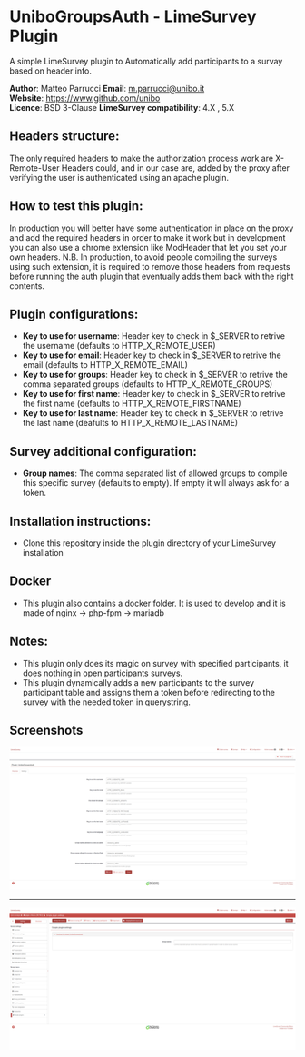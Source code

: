 # UniboGroupsAuth - LimeSurvey Plugin
A simple LimeSurvey plugin to Automatically add participants to a survay based on header info.

**Author**: Matteo Parrucci
**Email**: m.parrucci@unibo.it  
**Website**: https://www.github.com/unibo  
**Licence**: BSD 3-Clause
**LimeSurvey compatibility**: 4.X , 5.X

## Headers structure:
The only required headers to make the authorization process work are X-Remote-User
Headers could, and in our case are, added by the proxy after verifying the user is authenticated using an apache plugin.

## How to test this plugin:
In production you will better have some authentication in place on the proxy and add the required headers in order to make it work but in development you can also use a chrome extension like ModHeader that let you set your own headers.
N.B. In production, to avoid people compiling the surveys using such extension, it is required to remove those headers from requests before running the auth plugin that eventually adds them back with the right contents.

## Plugin configurations:
- **Key to use for username**: Header key to check in $_SERVER to retrive the username (defaults to HTTP_X_REMOTE_USER)
- **Key to use for email**: Header key to check in $_SERVER to retrive the email (defaults to HTTP_X_REMOTE_EMAIL)
- **Key to use for groups**: Header key to check in $_SERVER to retrive the comma separated groups (defaults to HTTP_X_REMOTE_GROUPS)
- **Key to use for first name**: Header key to check in $_SERVER to retrive the first name (defaults to HTTP_X_REMOTE_FIRSTNAME)
- **Key to use for last name**: Header key to check in $_SERVER to retrive the last name (deafults to HTTP_X_REMOTE_LASTNAME)

## Survey additional configuration:
- **Group names**: The comma separated list of allowed groups to compile this specific survey (defaults to empty). If empty it will always ask for a token.

## Installation instructions:
- Clone this repository inside the plugin directory of your LimeSurvey installation

## Docker
- This plugin also contains a docker folder. It is used to develop and it is made of nginx -> php-fpm -> mariadb

## Notes: 
- This plugin only does its magic on survey with specified participants, it does nothing in open participants surveys.
- This plugin dynamically adds a new participants to the survey participant table and assigns them a token before redirecting to the survey with the needed token in querystring.


## Screenshots
![Plugin configurations](docs/screenshots/Screenshot1.png)

<hr>

![Survey configuration](docs/screenshots/Screenshot2.png)
